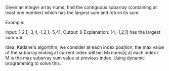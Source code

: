 Given an integer array nums, find the contiguous subarray (containing at least one number) which has the largest sum and return its sum.

Example:

Input: [-2,1,-3,4,-1,2,1,-5,4],
Output: 6
Explanation: [4,-1,2,1] has the largest sum = 6.

Idea:
Kadane's algorithm, we consider at each index position, the max value of the subarray ending at current index will be:
M+nums[i] at each index i.
M is the max subarray sum value at previous index. 
Using dynamic programming to solve this.